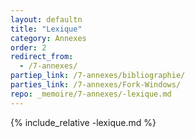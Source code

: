 ```yaml
---
layout: defaultn
title: "Lexique"
category: Annexes
order: 2
redirect_from:
  - /7-annexes/
partiep_link: /7-annexes/bibliographie/
parties_link: /7-annexes/Fork-Windows/
repo: _memoire/7-annexes/-lexique.md
---
```

{% include_relative -lexique.md %}
